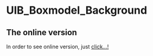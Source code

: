 # UIB_Boxmodel_Background

## The online version

In order to see online version, just [click...!](https://hsnakk.github.io/Book_Store/)
